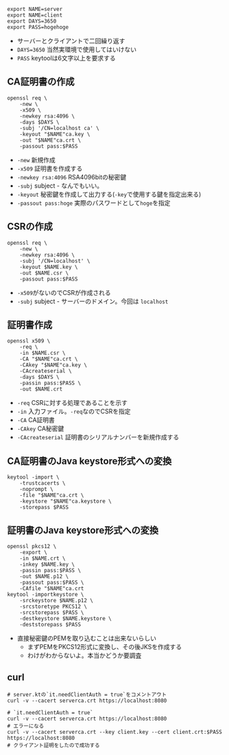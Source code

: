 ```
export NAME=server
export NAME=client
export DAYS=3650
export PASS=hogehoge
```

* サーバーとクライアントで二回繰り返す
* `DAYS=3650` 当然実環境で使用してはいけない
* `PASS` keytoolは6文字以上を要求する


## CA証明書の作成

```
openssl req \
    -new \
    -x509 \
    -newkey rsa:4096 \
    -days $DAYS \
    -subj '/CN=localhost ca' \
    -keyout "$NAME"ca.key \
    -out "$NAME"ca.crt \
    -passout pass:$PASS
```

* `-new` 新規作成
* `-x509` 証明書を作成する
* `-newkey rsa:4096` RSA4096bitの秘密鍵
* `-subj` subject - なんでもいい。
* `-keyout` 秘密鍵を作成して出力する(`-key`で使用する鍵を指定出来る)
* `-passout pass:hoge` 実際のパスワードとして`hoge`を指定


## CSRの作成

```
openssl req \
    -new \
    -newkey rsa:4096 \
    -subj '/CN=localhost' \
    -keyout $NAME.key \
    -out $NAME.csr \
    -passout pass:$PASS
```

* `-x509`がないのでCSRが作成される
* `-subj` subject - サーバーのドメイン。今回は `localhost`


## 証明書作成

```
openssl x509 \
    -req \
    -in $NAME.csr \
    -CA "$NAME"ca.crt \
    -CAkey "$NAME"ca.key \
    -CAcreateserial \
    -days $DAYS \
    -passin pass:$PASS \
    -out $NAME.crt
```

* `-req` CSRに対する処理であることを示す
* `-in` 入力ファイル。`-req`なのでCSRを指定
* `-CA` CA証明書
* `-CAkey` CA秘密鍵
* `-CAcreateserial` 証明書のシリアルナンバーを新規作成する


## CA証明書のJava keystore形式への変換

```
keytool -import \
    -trustcacerts \
    -noprompt \
    -file "$NAME"ca.crt \
    -keystore "$NAME"ca.keystore \
    -storepass $PASS
```


## 証明書のJava keystore形式への変換

```
openssl pkcs12 \
    -export \
    -in $NAME.crt \
    -inkey $NAME.key \
    -passin pass:$PASS \
    -out $NAME.p12 \
    -passout pass:$PASS \
    -CAfile "$NAME"ca.crt
keytool -importkeystore \
    -srckeystore $NAME.p12 \
    -srcstoretype PKCS12 \
    -srcstorepass $PASS \
    -destkeystore $NAME.keystore \
    -deststorepass $PASS
```

* 直接秘密鍵のPEMを取り込むことは出来ないらしい
    * まずPEMをPKCS12形式に変換し、その後JKSを作成する
    * わけがわからないよ。本当かどうか要調査


## curl

```
# server.ktの`it.needClientAuth = true`をコメントアウト
curl -v --cacert serverca.crt https://localhost:8080

# `it.needClientAuth = true`
curl -v --cacert serverca.crt https://localhost:8080
# エラーになる
curl -v --cacert serverca.crt --key client.key --cert client.crt:$PASS https://localhost:8080
# クライアント証明をしたので成功する
```
